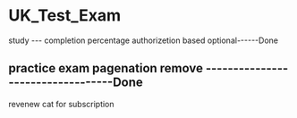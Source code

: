 # UK_Test_Exam
study --- completion percentage authorizetion based optional------Done

practice exam pagenation remove ----------------------------------Done
-------------------------------
revenew cat for subscription 